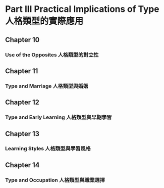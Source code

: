 # Part III Practical Implications of Type 人格類型的實際應用
## Chapter 10
### Use of the Opposites 人格類型的對立性
## Chapter 11 
### Type and Marriage 人格類型與婚姻
## Chapter 12 
### Type and Early Learning 人格類型與早期學習
## Chapter 13 
### Learning Styles 人格類型與學習風格
## Chapter 14 
### Type and Occupation 人格類型與職業選擇 
